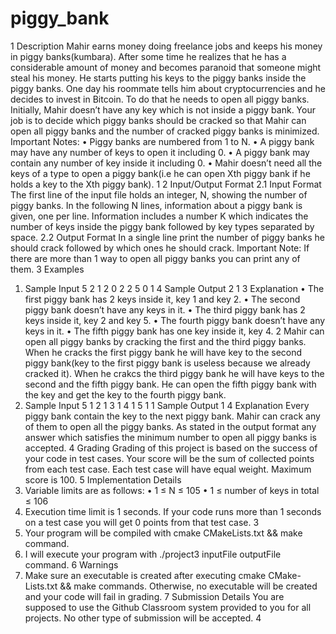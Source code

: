 # piggy_bank




1 Description
Mahir earns money doing freelance jobs and keeps his money in piggy
banks(kumbara). After some time he realizes that he has a considerable
amount of money and becomes paranoid that someone might steal his money.
He starts putting his keys to the piggy banks inside the piggy banks. One
day his roommate tells him about cryptocurrencies and he decides to invest
in Bitcoin. To do that he needs to open all piggy banks. Initially, Mahir
doesn’t have any key which is not inside a piggy bank. Your job is to decide
which piggy banks should be cracked so that Mahir can open all piggy banks
and the number of cracked piggy banks is minimized.
Important Notes:
• Piggy banks are numbered from 1 to N.
• A piggy bank may have any number of keys to open it including 0.
• A piggy bank may contain any number of key inside it including 0.
• Mahir doesn’t need all the keys of a type to open a piggy bank(i.e he
can open Xth piggy bank if he holds a key to the Xth piggy bank).
1
2 Input/Output Format
2.1 Input Format
The first line of the input file holds an integer, N, showing the number
of piggy banks.
In the following N lines, information about a piggy bank is given, one per
line. Information includes a number K which indicates the number of keys
inside the piggy bank followed by key types separated by space.
2.2 Output Format
In a single line print the number of piggy banks he should crack followed
by which ones he should crack.
Important Note: If there are more than 1 way to open all piggy banks
you can print any of them.
3 Examples
1. Sample Input
5
2 1 2
0
2 2 5
0
1 4
Sample Output
2 1 3
Explanation
• The first piggy bank has 2 keys inside it, key 1 and key 2.
• The second piggy bank doesn’t have any keys in it.
• The third piggy bank has 2 keys inside it, key 2 and key 5.
• The fourth piggy bank doesn’t have any keys in it.
• The fifth piggy bank has one key inside it, key 4.
2
Mahir can open all piggy banks by cracking the first and the third
piggy banks. When he cracks the first piggy bank he will have key to
the second piggy bank(key to the first piggy bank is useless because
we already cracked it). When he crakcs the third piggy bank he will
have keys to the second and the fifth piggy bank. He can open the fifth
piggy bank with the key and get the key to the fourth piggy bank.
2. Sample Input
5
1 2
1 3
1 4
1 5
1 1
Sample Output
1 4
Explanation
Every piggy bank contain the key to the next piggy bank. Mahir can
crack any of them to open all the piggy banks. As stated in the output
format any answer which satisfies the minimum number to open all
piggy banks is accepted.
4 Grading
Grading of this project is based on the success of your code in test cases.
Your score will be the sum of collected points from each test case. Each test
case will have equal weight. Maximum score is 100.
5 Implementation Details
1. Variable limits are as follows:
• 1 ≤ N ≤ 105
• 1 ≤ number of keys in total ≤ 106
2. Execution time limit is 1 seconds. If your code runs more than
1 seconds on a test case you will get 0 points from that test
case.
3
3. Your program will be compiled with cmake CMakeLists.txt &&
make command.
4. I will execute your program with ./project3 inputFile outputFile
command.
6 Warnings
1. Make sure an executable is created after executing cmake CMake-
Lists.txt && make commands. Otherwise, no executable will be
created and your code will fail in grading.
7 Submission Details
You are supposed to use the Github Classroom system provided to you
for all projects. No other type of submission will be accepted.
4
